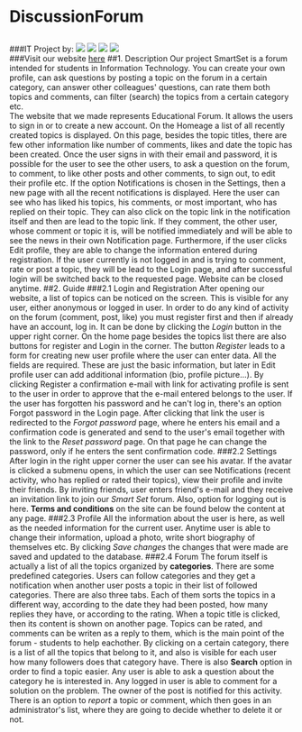 # DiscussionForum
##
###IT Project by:
[![](https://avatars1.githubusercontent.com/u/8987819?v=3&s=150)](https://github.com/DajanaS "Dajana Stojchevska") [![](https://avatars1.githubusercontent.com/u/17936312?v=3&s=150)](https://github.com/frosinastojanovska "Frosina Stojanovska") [![](https://avatars0.githubusercontent.com/u/18115441?v=3&s=150)](https://github.com/mtodosovska "Marija Todosovska") [![](https://avatars2.githubusercontent.com/u/17935792?v=3&s=150)](https://github.com/ViktorijaV "Viktorija Velinovska") <br />
###Visit our website [here](http://smart-set.azurewebsites.net/)
##1. Description
Our project SmartSet is a forum intended for students in Information Technology. You can create your own profile, can ask questions by posting a topic on the forum in a certain category, can answer other colleagues' questions, can rate them both topics and comments, can filter (search) the topics from a certain category etc. <br />
The website that we made represents Educational Forum. It allows the users to sign in or to create a new account. On the Homeage a list of all recently created topics is displayed. On this page, besides the topic titles, there are few other information like number of comments, likes and date the topic has been created. Once the user signs in with their email and password, it is possible for the user to see the other users, to ask a question on the forum, to comment, to like other posts and other comments, to sign out, to edit their profile etc. If the option Notifications is chosen in the Settings, then a new page with all the recent notifications is displayed. Here the user can see who has liked his topics, his comments, or most important, who has replied on their topic. They can also click on the topic link in the notification itself and then are lead to the topic link. If they comment, the other user, whose comment or topic it is, will be notified immediately and will be able to see the news in their own Notification page. Furthermore, if the user clicks Edit profile, they are able to change the information entered during registration. If the user currently is not logged in and is trying to comment, rate or post a topic, they will be lead to the Login page, and after successful login will be switched  back to the requested page. Website can be closed anytime.
##2. Guide
###2.1 Login and Registration
After opening our website, a list of topics can be noticed on the screen. This is visible for any user, either anonymous or logged in user. In order to do any kind of activity on the forum (comment, post, like) you must register first and then if already have an account, log in. It can be done by clicking the *Login* button in the upper right corner. 
On the home page besides the topics list there are also buttons for register and Login in the corner. The button *Register* leads to a form for creating new user profile where the user can enter data. All the fields are required. These are just the basic information, but later in Edit profile user can add additional information (bio, profile picture...). By clicking Register a confirmation e-mail with link for activating profile is sent to the user in order to approve that the e-mail entered belongs to the user.
If the user has forgotten his password and he can't log in, there's an option Forgot password in the Login page. After clicking that link the user is redirected to the *Forgot password* page, where he enters his email and a confirmation code is generated and send to the user's email together with the link to the *Reset password* page. On that page he can change the password, only if he enters the sent confirmation code.
###2.2 Settings
After login in the right upper corner the user can see his avatar. If the avatar is clicked a submenu opens, in which the user can see Notifications (recent activity, who has replied or rated their topics), view their profile and invite their friends. By inviting friends, user enters friend's e-mail and they receive an invitation link to join our *Smart Set* forum. Also, option for logging out is here. **Terms and conditions** on the site can be found below the content at any page.
###2.3 Profile
All the information about the user is here, as well as the needed information for the current user. Anytime user is able to change their information, upload a photo, write short biography of themselves etc. 
By clicking *Save changes* the changes that were made are saved and updated to the database.
###2.4 Forum
The forum itself is actually a list of all the topics organized by **categories**. There are some predefined categories. Users can follow categories and they get a notification when another user posts a topic in their list of followed categories. There are also three tabs. Each of them sorts the topics in a different way, according to the date they had been posted, how many replies they have, or according to the rating. When a topic title is clicked, then its content is shown on another page. Topics can be rated, and comments can be writen as a reply to them, which is the main point of the forum - students to help eachother. By clicking on a certain category, there is a list of all the topics that belong to it, and also is visible for each user how many followers does that category have.
There is also **Search** option in order to find a topic easier.
Any user is able to ask a question about the category he is interested in. Any logged in user is able to comment for a solution on the problem. The owner of the post is notified for this activity. There is an option to *report* a topic or comment, which then goes in an administrator's list, where they are going to decide whether to delete it or not.
